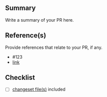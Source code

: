 ## Summary

Write a summary of your PR here.

## Reference(s)

Provide references that relate to your PR, if any.

- #123
- [link](https://github.com/cam-inc/viron)

## Checklist
- [ ] [changeset file(s)](https://github.com/changesets/changesets/blob/main/docs/adding-a-changeset.md) included
